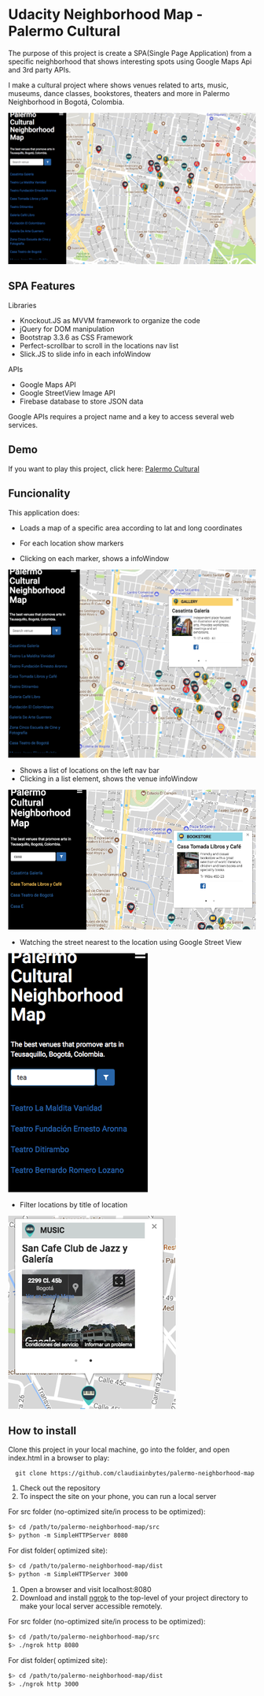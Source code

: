 Udacity Neighborhood Map - Palermo Cultural
===========================================

The purpose of this project is create a SPA(Single Page Application) from a specific neighborhood that shows interesting spots using Google Maps Api and 3rd party APIs.

I make a cultural project where shows venues related to arts, music, museums, dance classes, bookstores, theaters and more in Palermo Neighborhood in Bogotá, Colombia.

![alt palermocultural](https://github.com/claudiainbytes/palermo-neighborhood-map/blob/master/about/screenshot.png)

## SPA Features

Libraries

- Knockout.JS as MVVM framework to organize the code
- jQuery for DOM manipulation
- Bootstrap 3.3.6 as CSS Framework
- Perfect-scrollbar to scroll in the locations nav list
- Slick.JS to slide info in each infoWindow

APIs

- Google Maps API
- Google StreetView Image API
- Firebase database to store JSON data

Google APIs requires a project name and a key to access several web services.

## Demo

If you want to play this project, click here: [Palermo Cultural ](https://claudiainbytes.github.io/palermo-neighborhood-map/src)

## Funcionality

This application does:

- Loads a map of a specific area according to lat and long coordinates
- For each location show markers

- Clicking on each marker, shows a infoWindow

![alt infowindow](https://github.com/claudiainbytes/palermo-neighborhood-map/blob/master/about/screenshot1.png)

- Shows a list of locations on the left nav bar
- Clicking in a list element, shows the venue infoWindow

![alt locations](https://github.com/claudiainbytes/palermo-neighborhood-map/blob/master/about/screenshot2.png)

- Watching the street nearest to the location using Google Street View

![alt streetview](https://github.com/claudiainbytes/palermo-neighborhood-map/blob/master/about/screenshot3.png)

- Filter locations by title of location

![alt locations](https://github.com/claudiainbytes/palermo-neighborhood-map/blob/master/about/screenshot4.png)




## How to install

Clone this project in your local machine, go into the folder, and open index.html in a browser to play:
```
  git clone https://github.com/claudiainbytes/palermo-neighborhood-map

```

1. Check out the repository
1. To inspect the site on your phone, you can run a local server

For src folder (no-optimized site/in process to be optimized):

  ```bash
  $> cd /path/to/palermo-neighborhood-map/src
  $> python -m SimpleHTTPServer 8080
  ```

For dist folder( optimized site):

  ```bash
  $> cd /path/to/palermo-neighborhood-map/dist
  $> python -m SimpleHTTPServer 3000
  ```

1. Open a browser and visit localhost:8080
2. Download and install [ngrok](https://ngrok.com/) to the top-level of your project directory to make your local server accessible remotely.

For src folder (no-optimized site/in process to be optimized):
  ```bash
  $> cd /path/to/palermo-neighborhood-map/src
  $> ./ngrok http 8080
  ```

For dist folder( optimized site):

  ```bash
  $> cd /path/to/palermo-neighborhood-map/dist
  $> ./ngrok http 3000
  ```